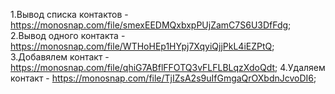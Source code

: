 1.Вывод списка контактов - https://monosnap.com/file/smexEEDMQxbxpPUjZamC7S6U3DfFdg;
2.Вывод одного контакта - https://monosnap.com/file/WTHoHEp1HYpj7XqyiQjjPkL4iEZPtQ;
3.Добавялем контакт - https://monosnap.com/file/qhiG7ABflFFOTQ3vFLFLBLqzXdoQdt;
4.Удаляем контакт - https://monosnap.com/file/TjIZsA2s9uIfGmgaQrOXbdnJcvoDI6;
